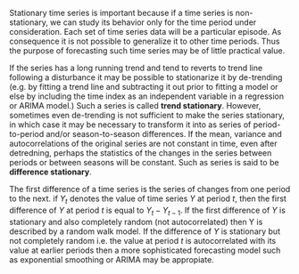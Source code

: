 Stationary time series is important because if a time series is non-stationary, we can study its behavior only for the time period under consideration. Each set of time series data will be a particular episode. As consequence it is not possible to generalize it to other time periods. Thus the purpose of forecasting such time series may be of little practical value.

If the series has a long running trend and tend to reverts to trend line following a disturbance it may be possible to stationarize it by de-trending (e.g. by fitting a trend line and subtracting it out prior to fitting a model or else by including the time index as an independent variable in a regression or ARIMA model.) Such a series is called **trend stationary**. However, sometimes even de-trending is not sufficient to make the series stationary, in which case it may be necessary to transform it into as series of period-to-period and/or season-to-season differences. If the mean, variance and autocorrelations of the original series are not constant in time, even after detredning, perhaps the statistics of the changes in the series between periods or between seasons will be constant. Such as series is said to be **difference stationary**. 

The first difference of a time series is the series of changes from one period to the next. if $Y_t$ denotes the value of time series $Y$ at period $t$, then the first difference of $Y$ at period $t$ is equal to $Y_t-Y_{t-1}$. If the first difference of $Y$ is stationary and also completely random (not autocorrelated) then Y is described by a random walk model. If the difference of $Y$ is stationary but not completely random i.e. the value at period $t$ is autocorrelated with its value at earlier periods then a more sophisticated forecasting model such as exponential smoothing or ARIMA may be appropiate.
